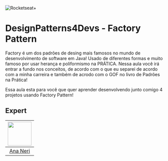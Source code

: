 <img src="https://drive.google.com/uc?id=1XPWLjUo2-j8iGw07ALcxu7oqJ3nkl2Ho" alt="Rocketseat+"/>

# DesignPatterns4Devs - Factory Pattern

Factory é um dos padrões de desing mais famosos no mundo de desenvolvimento de software em Java!
Usado de diferentes formas e muito famoso por usar herança e poliformismo na PRÁTICA.
Nessa aula você irá entrar a fundo nos conceitos, de acordo com o que eu separei de acordo com a minha carreira e também de acrodo com o GOF no livro de Padrões na Prática!

Essa aula esta para você que quer aprender desenvolvendo junto comigo 4 projetos usando Factory Pattern!

## Expert
| [<img src="https://avatars.githubusercontent.com/u/42419543?v=4" width="75px;"/>](https://github.com/anabneri) |
| :-: |
|[Ana Neri](https://github.com/anabneri)|# designpatterns4devs-overview-examples
